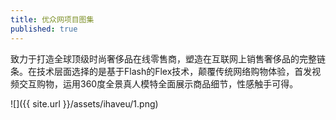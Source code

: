 ```yaml
---
title: 优众网项目图集
published: true
---
```


致力于打造全球顶级时尚奢侈品在线零售商，塑造在互联网上销售奢侈品的完整链条。在技术层面选择的是基于Flash的Flex技术，颠覆传统网络购物体验，首发视频交互购物，运用360度全景真人模特全面展示商品细节，性感触手可得。

![]({{ site.url }}/assets/ihaveu/1.png)
